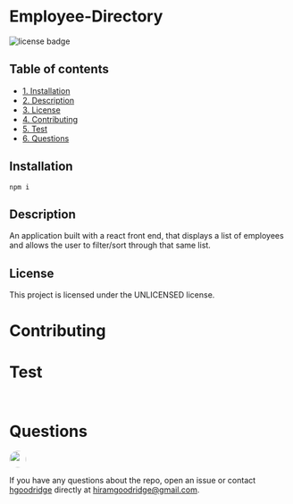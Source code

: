 # Employee-Directory  

![license badge](https://img.shields.io/badge/license-UNLICENSED-red)  

## Table of contents
* [1. Installation](#installation)
* [2. Description](#description)
* [3. License](#license)
* [4. Contributing](#contributing)
* [5. Test](#test)
* [6. Questions](#questions)


## Installation
```
npm i 
```

## Description 
An application built with a
react front end, that displays a list of employees 
and allows the user to filter/sort through that same list. 

## License

This project is licensed under the UNLICENSED license.


# Contributing  
  

  

# Test  
```
  
```

# Questions



<img src="https://avatars1.githubusercontent.com/u/59900601?v=4" style="border-radius: 16px" width="30" />


If you have any questions about the repo, open an issue or contact [hgoodridge](https://api.github.com/users/hgoodridge) directly at hiramgoodridge@gmail.com.

